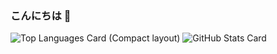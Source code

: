 ### こんにちは 👋

![Top Languages Card (Compact layout)](https://github-readme-stats.vercel.app/api/top-langs/?username=akki1027&layout=compact&theme=algolia)
![GitHub Stats Card](https://github-readme-stats.vercel.app/api?username=akki1027&theme=algolia&show_icons=true)


<!--
**akki1027/akki1027** is a ✨ _special_ ✨ repository because its `README.md` (this file) appears on your GitHub profile.

Here are some ideas to get you started:

- 🔭 I’m currently working on ...
- 🌱 I’m currently learning ...
- 👯 I’m looking to collaborate on ...
- 🤔 I’m looking for help with ...
- 💬 Ask me about ...
- 📫 How to reach me: ...
- 😄 Pronouns: ...
- ⚡ Fun fact: ...
-->
